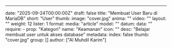 ---
date:  "2025-09-24T00:00:00Z"
draft: false
title: "Membuat User Baru di MariaDB"
short: "User"
thumb:
    image: "cover.jpg"
    anima: ""
    video: ""
layout: ""
weight: 12
lister: 1
format:
    media: "article"
    model: ""
    datum:
        data: ""
require:
    - prop: "Kategori"
      name: "Keamanan"
      icon: ""
      desc: "Belajar membuat user untuk akses database"
metadata:
    index: false
    thumb: "cover.jpg"
    group: []
    author: ["Al Muhdil Karim"]
